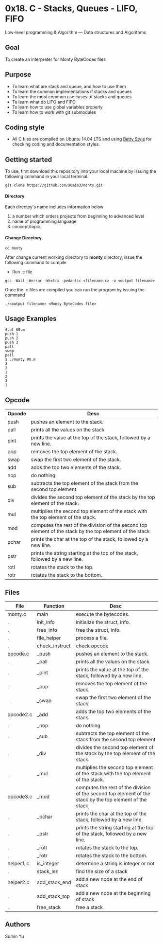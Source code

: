 # 0x18. C - Stacks, Queues - LIFO, FIFO
Low-level programming & Algorithm ― Data structures and Algorithms

## Goal
To create an interpreter for Monty ByteCodes files

## Purpose
- To learn what are stack and queue, and how to use them
- To learn the common implementations if stacks and queues
- To learn the most common use cases of stacks and queues
- To learn what do LIFO and FIFO
- To learn how to use global variables properly
- To learn how to work with git submodules

## Coding style
- All C files are compiled on Ubuntu 14.04 LTS and using [Betty Style](https://\github.com/holbertonschool/Betty) for checking coding and documentation styles.

## Getting started
To use, first download  this repository into your local machine by issuing the following command in your local terminal. 
```
git clone https://github.com/sumin3/monty.git
```
#### Directory
Each directoy's name includes information below
1. a number which orders projects from beginning to advanced level
2. name of programming language
3. concept/topic.
#### Change Directory
```
cd monty
```
After change current working directory to **monty** directory, issue the following command to compile

* Run .c file
```
gcc -Wall -Werror -Wextra -pedantic <filename.c> -o <output filename>
```
Once the .c files are compiled you can run the program by issuing the command
```
./<output filename> <Monty ByteCodes file>
```

## Usage Examples
```
$cat 00.m
push 1
push 2
push 3
pall
swap
pall
$ ./monty 00.m
3
2
1
2
3
1
```

## Opcode
Opcode | Desc
---|---
push | pushes an element to the stack.
pall | prints all the values on the stack
pint | prints the value at the top of the stack, followed by a new line.
pop | removes the top element of the stack.
swap | swap the first two element of the stack.
add | adds the top two elements of the stack.
nop | do nothing
sub | subtracts the top element of the stack from the second top element
div | divides the second top element of the stack by the top element of the stack.
mul | multiplies the second top element of the stack with the top element of the stack.
mod | computes the rest of the division of the second top element of the stack by the top element of the stack
pchar | prints the char at the top of the stack, followed by a new line.
pstr | prints the string starting at the top of the stack, followed by a new line.
rotl | rotates the stack to the top.
rotr | rotates the stack to the bottom.
## Files
File | Function | Desc
---|---|---
monty.c | main | execute the bytecodes.
.	|  init_info | initialize the struct, info.
.	|  free_info | free the struct, info.
.	|  file_helper | process a file.
.       |  check_instruct | check opcode
opcode.c | _push | pushes an element to the stack.
.         | _pall | prints all the values on the stack
.         | _pint | prints the value at the top of the stack, followed by a new line.
.         | _pop | removes the top element of the stack.
.         | _swap | swap the first two element of the stack.
opcode2.c | _add | adds the top two elements of the stack.
.          | _nop | do nothing
.          | _sub | subtracts the top element of the stack from the second top element
.          | _div | divides the second top element of the stack by the top element of the stack.
.          | _mul | multiplies the second top element of the stack with the top element of the stack.
opcode3.c | _mod | computes the rest of the division of the second top element of the stack by the top element of the stack
.          | _pchar | prints the char at the top of the stack, followed by a new line.
.          | _pstr | prints the string starting at the top of the stack, followed by a new line.
.          | _rotl | rotates the stack to the top.
.          | _rotr | rotates the stack to the bottom.
helper1.c | is_integer | determine a string is integer or not
.         | stack_len | find the size of a stack
helper2.c | add_stack_end | add a new node at the end of stack
.         | add_stack_top | add a new node at the beginning of stack
.         | free_stack | free a stack
## Authors
Sumin Yu